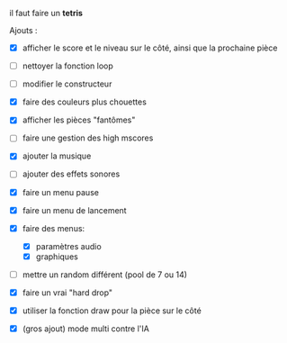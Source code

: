 il faut faire un **tetris**

Ajouts :

- [x] afficher le score et le niveau sur le côté, ainsi que la prochaine pièce

- [ ] nettoyer la fonction loop

- [ ] modifier le constructeur

- [x] faire des couleurs plus chouettes

- [x] afficher les pièces "fantômes"

- [ ] faire une gestion des high mscores

- [x] ajouter la musique

- [ ] ajouter des effets sonores

- [x] faire un menu pause

- [x] faire un menu de lancement

- [x] faire des menus:
  
  - [x] paramètres audio
  - [x] graphiques

- [ ] mettre un random différent (pool de 7 ou 14)

- [x] faire un vrai "hard drop"

- [x] utiliser la fonction draw pour la pièce sur le côté

- [x] (gros ajout) mode multi contre l'IA
